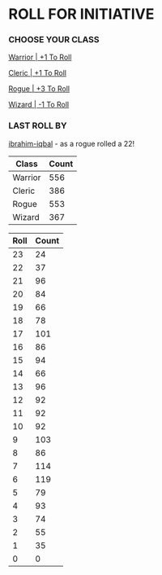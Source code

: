 # ROLL FOR INITIATIVE
### CHOOSE YOUR CLASS

[Warrior | +1 To Roll](https://github.com/benjaminsampica/benjaminsampica/issues/new?title=roll%7Cwarrior&body=Just+click+%27Submit+new+issue%27.)

[Cleric | +1 To Roll](https://github.com/benjaminsampica/benjaminsampica/issues/new?title=roll%7Ccleric&body=Just+click+%27Submit+new+issue%27.)

[Rogue | +3 To Roll](https://github.com/benjaminsampica/benjaminsampica/issues/new?title=roll%7Crogue&body=Just+click+%27Submit+new+issue%27.)

[Wizard | -1 To Roll](https://github.com/benjaminsampica/benjaminsampica/issues/new?title=roll%7Cwizard&body=Just+click+%27Submit+new+issue%27.)
### LAST ROLL BY
[ibrahim-iqbal](https://www.github.com/ibrahim-iqbal) - as a rogue rolled a 22!

|Class|Count|
|-|-|
|Warrior|556|
|Cleric|386|
|Rogue|553|
|Wizard|367|

|Roll|Count|
|-|-|
|23|24
|22|37
|21|96
|20|84
|19|66
|18|78
|17|101
|16|86
|15|94
|14|66
|13|96
|12|92
|11|92
|10|92
|9|103
|8|86
|7|114
|6|119
|5|79
|4|93
|3|74
|2|55
|1|35
|0|0
